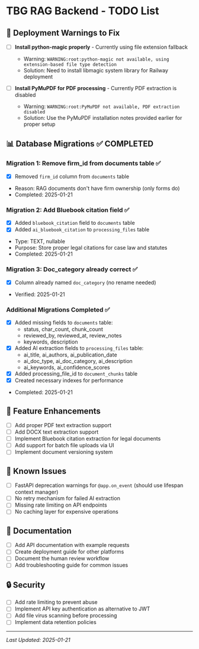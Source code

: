 # TBG RAG Backend - TODO List

## 🔧 Deployment Warnings to Fix
- [ ] **Install python-magic properly** - Currently using file extension fallback
  - Warning: `WARNING:root:python-magic not available, using extension-based file type detection`
  - Solution: Need to install libmagic system library for Railway deployment

- [ ] **Install PyMuPDF for PDF processing** - Currently PDF extraction is disabled
  - Warning: `WARNING:root:PyMuPDF not available, PDF extraction disabled`
  - Solution: Use the PyMuPDF installation notes provided earlier for proper setup

## 📊 Database Migrations ✅ COMPLETED

### Migration 1: Remove firm_id from documents table ✅
- [x] Removed `firm_id` column from `documents` table
- Reason: RAG documents don't have firm ownership (only forms do)
- Completed: 2025-01-21

### Migration 2: Add Bluebook citation field ✅
- [x] Added `bluebook_citation` field to `documents` table
- [x] Added `ai_bluebook_citation` to `processing_files` table
- Type: TEXT, nullable
- Purpose: Store proper legal citations for case law and statutes
- Completed: 2025-01-21

### Migration 3: Doc_category already correct ✅
- [x] Column already named `doc_category` (no rename needed)
- Verified: 2025-01-21

### Additional Migrations Completed ✅
- [x] Added missing fields to `documents` table:
  - status, char_count, chunk_count
  - reviewed_by, reviewed_at, review_notes
  - keywords, description
- [x] Added AI extraction fields to `processing_files` table:
  - ai_title, ai_authors, ai_publication_date
  - ai_doc_type, ai_doc_category, ai_description
  - ai_keywords, ai_confidence_scores
- [x] Added processing_file_id to `document_chunks` table
- [x] Created necessary indexes for performance
- Completed: 2025-01-21

## 🚀 Feature Enhancements
- [ ] Add proper PDF text extraction support
- [ ] Add DOCX text extraction support
- [ ] Implement Bluebook citation extraction for legal documents
- [ ] Add support for batch file uploads via UI
- [ ] Implement document versioning system

## 🐛 Known Issues
- [ ] FastAPI deprecation warnings for `@app.on_event` (should use lifespan context manager)
- [ ] No retry mechanism for failed AI extraction
- [ ] Missing rate limiting on API endpoints
- [ ] No caching layer for expensive operations

## 📝 Documentation
- [ ] Add API documentation with example requests
- [ ] Create deployment guide for other platforms
- [ ] Document the human review workflow
- [ ] Add troubleshooting guide for common issues

## 🔒 Security
- [ ] Add rate limiting to prevent abuse
- [ ] Implement API key authentication as alternative to JWT
- [ ] Add file virus scanning before processing
- [ ] Implement data retention policies

---
*Last Updated: 2025-01-21*
